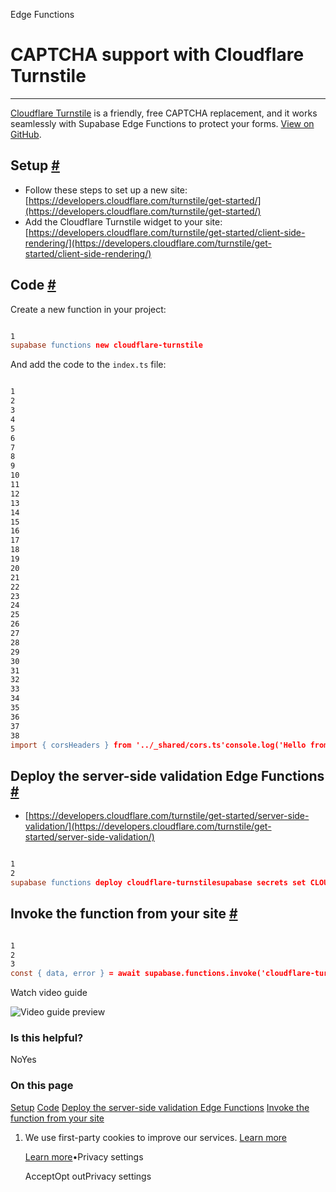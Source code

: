 Edge Functions

# CAPTCHA support with Cloudflare Turnstile

* * *

[Cloudflare Turnstile](https://www.cloudflare.com/products/turnstile/) is a friendly, free CAPTCHA replacement, and it works seamlessly with Supabase Edge Functions to protect your forms. [View on GitHub](https://github.com/supabase/supabase/tree/master/examples/edge-functions/supabase/functions/cloudflare-turnstile).

## Setup [\#](https://supabase.com/docs/guides/functions/examples/cloudflare-turnstile\#setup)

- Follow these steps to set up a new site: [https://developers.cloudflare.com/turnstile/get-started/](https://developers.cloudflare.com/turnstile/get-started/)
- Add the Cloudflare Turnstile widget to your site: [https://developers.cloudflare.com/turnstile/get-started/client-side-rendering/](https://developers.cloudflare.com/turnstile/get-started/client-side-rendering/)

## Code [\#](https://supabase.com/docs/guides/functions/examples/cloudflare-turnstile\#code)

Create a new function in your project:

```flex

1
supabase functions new cloudflare-turnstile
```

And add the code to the `index.ts` file:

```flex

1
2
3
4
5
6
7
8
9
10
11
12
13
14
15
16
17
18
19
20
21
22
23
24
25
26
27
28
29
30
31
32
33
34
35
36
37
38
import { corsHeaders } from '../_shared/cors.ts'console.log('Hello from Cloudflare Trunstile!')function ips(req: Request) {  return req.headers.get('x-forwarded-for')?.split(/\s*,\s*/)}Deno.serve(async (req) => {  // This is needed if you're planning to invoke your function from a browser.  if (req.method === 'OPTIONS') {    return new Response('ok', { headers: corsHeaders })  }  const { token } = await req.json()  const clientIps = ips(req) || ['']  const ip = clientIps[0]  // Validate the token by calling the  // "/siteverify" API endpoint.  let formData = new FormData()  formData.append('secret', Deno.env.get('CLOUDFLARE_SECRET_KEY') ?? '')  formData.append('response', token)  formData.append('remoteip', ip)  const url = 'https://challenges.cloudflare.com/turnstile/v0/siteverify'  const result = await fetch(url, {    body: formData,    method: 'POST',  })  const outcome = await result.json()  console.log(outcome)  if (outcome.success) {    return new Response('success', { headers: corsHeaders })  }  return new Response('failure', { headers: corsHeaders })})
```

## Deploy the server-side validation Edge Functions [\#](https://supabase.com/docs/guides/functions/examples/cloudflare-turnstile\#deploy-the-server-side-validation-edge-functions)

- [https://developers.cloudflare.com/turnstile/get-started/server-side-validation/](https://developers.cloudflare.com/turnstile/get-started/server-side-validation/)

```flex

1
2
supabase functions deploy cloudflare-turnstilesupabase secrets set CLOUDFLARE_SECRET_KEY=your_secret_key
```

## Invoke the function from your site [\#](https://supabase.com/docs/guides/functions/examples/cloudflare-turnstile\#invoke-the-function-from-your-site)

```flex

1
2
3
const { data, error } = await supabase.functions.invoke('cloudflare-turnstile', {  body: { token },})
```

Watch video guide

![Video guide preview](https://supabase.com/docs/_next/image?url=https%3A%2F%2Fimg.youtube.com%2Fvi%2FOwW0znboh60%2F0.jpg&w=3840&q=75&dpl=dpl_9WgBm3X43HXGqPuPh4vSvQgRaZyZ)

### Is this helpful?

NoYes

### On this page

[Setup](https://supabase.com/docs/guides/functions/examples/cloudflare-turnstile#setup) [Code](https://supabase.com/docs/guides/functions/examples/cloudflare-turnstile#code) [Deploy the server-side validation Edge Functions](https://supabase.com/docs/guides/functions/examples/cloudflare-turnstile#deploy-the-server-side-validation-edge-functions) [Invoke the function from your site](https://supabase.com/docs/guides/functions/examples/cloudflare-turnstile#invoke-the-function-from-your-site)

1. We use first-party cookies to improve our services. [Learn more](https://supabase.com/privacy#8-cookies-and-similar-technologies-used-on-our-european-services)



   [Learn more](https://supabase.com/privacy#8-cookies-and-similar-technologies-used-on-our-european-services)•Privacy settings





   AcceptOpt outPrivacy settings